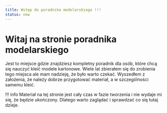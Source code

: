 ```yaml
---
title: Wstęp do poradnika modelarskiego !!!
status: new
---
```

# Witaj na stronie poradnika modelarskiego

Jest to miejsce gdzie znajdziesz kompletny poradnik dla osób, które chcą się nauczyć kleić modele kartonowe. 
Wiele lat zbierałem się do zrobienia tego miejsca ale mam nadzieję, że było warto czekać. Wyszedłem z założenia, że należy dobrze przygotować materiał, a w szczególności samemu kleić.

!!! info
    Materiał na tej stronie jest cały czas w fazie tworzenia i nie wydaje mi się, że będzie ukończony. Dlatego warto zaglądać i sprawdzać co się tutaj dzieje.
